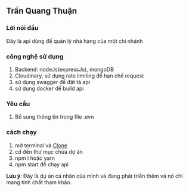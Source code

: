 ## Trần Quang Thuận
### Lời nói đầu
Đây là api dùng để quản lý nhà hàng của một chi nhánh
### công nghệ sử dụng
1. Backend: nodeJs(expressJs), mongoDB
2. Cloudinary, sử dụng rate limiting để hạn chế request
3. sử dụng swagger để đặt tả api
4. sử dụng docker để build api

### Yêu cầu
1. Bổ sung thông tin trong file .evn

### cách chạy
1. mở terminal và [Clone]()
2. cd đến thư mục chứa dự án 
3. npm i hoặc yarn 
4. npm start để chạy api


**Lưu ý**: Đây là dự án cá nhân của mình và đang phát triển thêm và nó chỉ mang tính chất tham khảo.
